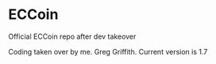 ECCoin
======

Official ECCoin repo after dev takeover

Coding taken over by me. Greg Griffith. Current version is 1.7
